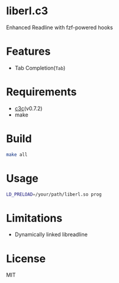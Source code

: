 # liberl.c3
Enhanced Readline with fzf-powered hooks

# Features
- Tab Completion(`Tab`)

# Requirements
- [c3c](https://github.com/c3lang/c3c)(v0.7.2)
- make

# Build
```sh
make all
```

# Usage
```sh
LD_PRELOAD=/your/path/liberl.so prog
```

# Limitations
- Dynamically linked libreadline

# License
MIT
